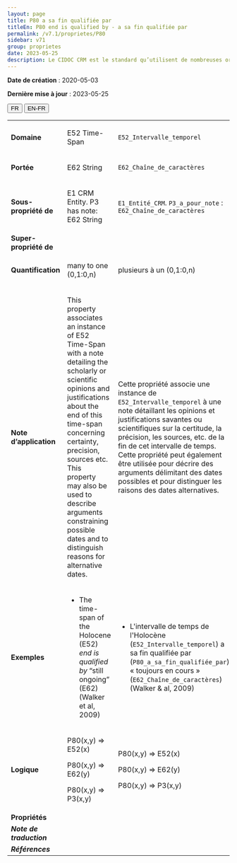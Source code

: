```yaml
---
layout: page
title: P80 a sa fin qualifiée par
titleEn: P80 end is qualified by - a sa fin qualifiée par
permalink: /v7.1/proprietes/P80
sidebar: v71
group: proprietes
date: 2023-05-25
description: Le CIDOC CRM est le standard qu’utilisent de nombreuses organisations pour l’échange et l’intégration de jeux de données et de spécifications patrimoniales. Il est développé et maintenu à jour exclusivement en anglais par le CRM SIG, un sous-groupe du Conseil international des musées (ICOM). Ceci est une traduction officielle en français développée par la Traduction en français du CIDOC CRM, une initiative qui offre une version française à jour et accessible ouvertement et gratuitement du standard CIDOC CRM et en démocratise l'usage dans la communauté patrimoniale francophone. ------------ The CIDOC CRM is the standard used by many heritage organizations for the exchange and integration of museum collection datasets and specifications. It is developed and maintained exclusively in English by the CRM SIG, a subgroup of the International Council of Museums (ICOM). This is an official translation developed by the Traduction en français du CIDOC CRM, an initiative offering an open, up-to-date, and free French version of the CIDOC CRM standard, and democratizing its use in the francophone heritage community.
---
```


**Date de création** : 2020-05-03

**Dernière mise à jour** : 2023-05-25

<div class="lang-buttons">
 <button id="fr" class="activate">FR</button>
 <button id="en-fr">EN-FR</button>
</div>

<table>
<tbody>
<tr>
<td><strong>Domaine</strong></td>
<td class="en">
<p>E52 Time-Span</p>
</td>
<td>
<p><code class="language-plaintext highlighter-rouge">E52_Intervalle_temporel</code></p>
</td>
</tr>
<tr>
<td><strong>Portée</strong></td>
<td class="en">
<p>E62 String</p>
</td>
<td>
<p><code class="language-plaintext highlighter-rouge">E62_Chaîne_de_caractères</code></p>
</td>
</tr>
<tr>
<td><strong>Sous-propriété de</strong></td>
<td class="en">
<p>E1 CRM Entity. P3 has note: E62 String</p>
</td>
<td>
<p><code class="language-plaintext highlighter-rouge">E1_Entité_CRM</code>. <code class="language-plaintext highlighter-rouge">P3_a_pour_note</code> : <code class="language-plaintext highlighter-rouge">E62_Chaîne_de_caractères</code></p>
</td>
</tr>
<tr>
<td><strong>Super-propriété de</strong></td>
<td class="en">
</td>
<td>
</td>
</tr>
<tr>
<td><strong>Quantification</strong></td>
<td class="en">
<p>many to one (0,1:0,n)</p>
</td>
<td>
<p>plusieurs à un (0,1:0,n)</p>
</td>
</tr>
<tr>
<td><strong>Note d’application</strong></td>
<td class="en">
<p>This property associates an instance of E52 Time-Span with a note detailing the scholarly or scientific opinions and justifications about the end of this time-span concerning certainty, precision, sources etc. This property may also be used to describe arguments constraining possible dates and to distinguish reasons for alternative dates.</p>
</td>
<td>
<p>Cette propriété associe une instance de <code class="language-plaintext highlighter-rouge">E52_Intervalle_temporel</code> à une note détaillant les opinions et justifications savantes ou scientifiques sur la certitude, la précision, les sources, etc. de la fin de cet intervalle de temps. Cette propriété peut également être utilisée pour décrire des arguments délimitant des dates possibles et pour distinguer les raisons des dates alternatives.</p>
</td>
</tr>
<tr>
<td><strong>Exemples</strong></td>
<td class="en">
<ul>
<li><p>The time-span of the Holocene (E52) <em>end is qualified by </em>“still ongoing” (E62) (Walker et al, 2009)</p>
</li>
</ul>
</td>
<td>
<ul>
<li><p>L'intervalle de temps de l'Holocène (<code class="language-plaintext highlighter-rouge">E52_Intervalle_temporel</code>) a sa fin qualifiée par (<code class="language-plaintext highlighter-rouge">P80_a_sa_fin_qualifiée_par</code>) « toujours en cours » (<code class="language-plaintext highlighter-rouge">E62_Chaîne_de_caractères</code>) (Walker & al, 2009)</p>
</li>
</ul>
</td>
</tr>
<tr>
<td><strong>Logique</strong></td>
<td class="en">
<p>P80(x,y) ⇒ E52(x) </p>
<p>P80(x,y) ⇒ E62(y) </p>
<p>P80(x,y) ⇒ P3(x,y)</p>
</td>
<td>
<p>P80(x,y) ⇒ E52(x) </p>
<p>P80(x,y) ⇒ E62(y) </p>
<p>P80(x,y) ⇒ P3(x,y)</p>
</td>
</tr>
<tr>
<td><strong>Propriétés</strong></td>
<td class="en">
</td>
<td>
</td>
</tr>
<tr>
<td><strong><em>Note de traduction</em></strong></td>
<td colspan="2">
</td>
</tr>
<tr>
<td><strong><em>Références</em></strong></td>
<td colspan="2">
</td>
</tr>
</tbody>
</table>
